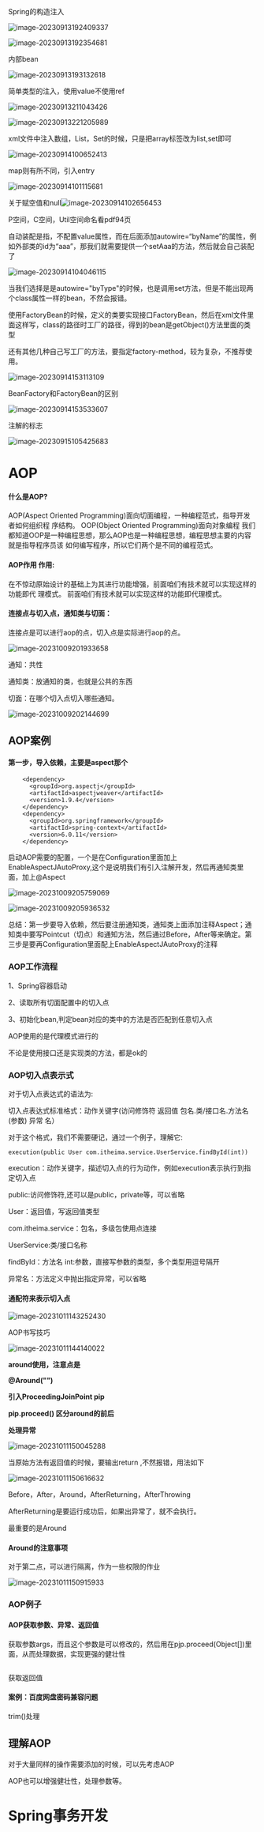 



Spring的构造注入

![image-20230913192409337](C:\Users\xbt\AppData\Roaming\Typora\typora-user-images\image-20230913192409337.png)

![image-20230913192354681](C:\Users\xbt\AppData\Roaming\Typora\typora-user-images\image-20230913192354681.png)





内部bean

![image-20230913193132618](C:\Users\xbt\AppData\Roaming\Typora\typora-user-images\image-20230913193132618.png)



简单类型的注入，使用value不使用ref

![image-20230913211043426](C:\Users\xbt\AppData\Roaming\Typora\typora-user-images\image-20230913211043426.png)



![image-20230913221205989](C:\Users\xbt\AppData\Roaming\Typora\typora-user-images\image-20230913221205989.png)





xml文件中注入数组，List，Set的时候，只是把array标签改为list,set即可

![image-20230914100652413](C:\Users\xbt\AppData\Roaming\Typora\typora-user-images\image-20230914100652413.png)



map则有所不同，引入entry

![image-20230914101115681](C:\Users\xbt\AppData\Roaming\Typora\typora-user-images\image-20230914101115681.png)





关于赋空值和null![image-20230914102656453](C:\Users\xbt\AppData\Roaming\Typora\typora-user-images\image-20230914102656453.png)



P空间，C空间，Util空间命名看pdf94页



自动装配是指，不配置value属性，而在后面添加autowire=“byName”的属性，例如外部类的id为“aaa”，那我们就需要提供一个setAaa的方法，然后就会自己装配了

![image-20230914104046115](C:\Users\xbt\AppData\Roaming\Typora\typora-user-images\image-20230914104046115.png)



当我们选择是是autowire="byType"的时候，也是调用set方法，但是不能出现两个class属性一样的bean，不然会报错。



使用FactoryBean的时候，定义的类要实现接口FactoryBean<E>，然后在xml文件里面这样写，class的路径时工厂的路径，得到的bean是getObject()方法里面的类型

还有其他几种自己写工厂的方法，要指定factory-method，较为复杂，不推荐使用。

![image-20230914153113109](C:\Users\xbt\AppData\Roaming\Typora\typora-user-images\image-20230914153113109.png)



BeanFactory和FactoryBean的区别

![image-20230914153533607](C:\Users\xbt\AppData\Roaming\Typora\typora-user-images\image-20230914153533607.png)

注解的标志

![image-20230915105425683](C:\Users\xbt\AppData\Roaming\Typora\typora-user-images\image-20230915105425683.png)





# AOP

#### 什么是AOP?

 AOP(Aspect Oriented Programming)面向切面编程，一种编程范式，指导开发者如何组织程 序结构。 OOP(Object Oriented Programming)面向对象编程 我们都知道OOP是一种编程思想，那么AOP也是一种编程思想，编程思想主要的内容就是指导程序员该 如何编写程序，所以它们两个是不同的编程范式。 

#### AOP作用 作用:

在不惊动原始设计的基础上为其进行功能增强，前面咱们有技术就可以实现这样的功能即代 理模式。 前面咱们有技术就可以实现这样的功能即代理模式。

#### 连接点与切入点，通知类与切面：

连接点是可以进行aop的点，切入点是实际进行aop的点。

![image-20231009201933658](C:\Users\xbt\AppData\Roaming\Typora\typora-user-images\image-20231009201933658.png)

通知：共性

通知类：放通知的类，也就是公共的东西

切面：在哪个切入点切入哪些通知。

![image-20231009202144699](C:\Users\xbt\AppData\Roaming\Typora\typora-user-images\image-20231009202144699.png)

## AOP案例

#### 第一步，导入依赖，主要是aspect那个

```
    <dependency>
      <groupId>org.aspectj</groupId>
      <artifactId>aspectjweaver</artifactId>
      <version>1.9.4</version>
    </dependency>
    <dependency>
      <groupId>org.springframework</groupId>
      <artifactId>spring-context</artifactId>
      <version>6.0.11</version>
    </dependency>
```

启动AOP需要的配置，一个是在Configuration里面加上EnableAspectJAutoProxy,这个是说明我们有引入注解开发，然后再通知类里面，加上@Aspect

![image-20231009205759069](C:\Users\xbt\AppData\Roaming\Typora\typora-user-images\image-20231009205759069.png)

![image-20231009205936532](C:\Users\xbt\AppData\Roaming\Typora\typora-user-images\image-20231009205936532.png)

总结：第一步要导入依赖，然后要注册通知类，通知类上面添加注释Aspect；通知类中要写Pointcut（切点）和通知方法，然后通过Before，After等来确定。第三步是要再Configuration里面配上EnableAspectJAutoProxy的注释



### AOP工作流程

1、Spring容器启动

2、读取所有切面配置中的切入点

3、初始化bean,判定bean对应的类中的方法是否匹配到任意切入点



AOP使用的是代理模式进行的

不论是使用接口还是实现类的方法，都是ok的

### AOP切入点表示式

对于切入点表达式的语法为: 

切入点表达式标准格式：动作关键字(访问修饰符 返回值 包名.类/接口名.方法名(参数) 异常 名）

对于这个格式，我们不需要硬记，通过一个例子，理解它: 

```
execution(public User com.itheima.service.UserService.findById(int))
```

execution：动作关键字，描述切入点的行为动作，例如execution表示执行到指定切入点

public:访问修饰符,还可以是public，private等，可以省略

User：返回值，写返回值类型

com.itheima.service：包名，多级包使用点连接

UserService:类/接口名称

findById：方法名 int:参数，直接写参数的类型，多个类型用逗号隔开

异常名：方法定义中抛出指定异常，可以省略

#### 通配符来表示切入点

![image-20231011143252430](C:\Users\xbt\AppData\Roaming\Typora\typora-user-images\image-20231011143252430.png)

AOP书写技巧

![image-20231011144140022](C:\Users\xbt\AppData\Roaming\Typora\typora-user-images\image-20231011144140022.png)



**around使用，注意点是**

**@Around("")**  

**引入ProceedingJoinPoint  pip**

**pip.proceed()	区分around的前后**

**处理异常**

![image-20231011150045288](C:\Users\xbt\AppData\Roaming\Typora\typora-user-images\image-20231011150045288.png)





当原始方法有返回值的时候，要输出return ,不然报错，用法如下

![image-20231011150616632](C:\Users\xbt\AppData\Roaming\Typora\typora-user-images\image-20231011150616632.png)

Before，After，Around，AfterReturning，AfterThrowing

AfterReturning是要运行成功后，如果出异常了，就不会执行。

最重要的是Around

#### Around的注意事项

对于第二点，可以进行隔离，作为一些权限的作业

![image-20231011150915933](C:\Users\xbt\AppData\Roaming\Typora\typora-user-images\image-20231011150915933.png)

### AOP例子



#### AOP获取参数、异常、返回值

获取参数args，而且这个参数是可以修改的，然后用在pjp.proceed(Object[])里面，从而处理数据，实现更强的健壮性

```

```

获取返回值

#### 案例：百度网盘密码兼容问题

trim()处理





## 理解AOP

对于大量同样的操作需要添加的时候，可以先考虑AOP

AOP也可以增强健壮性，处理参数等。





# Spring事务开发









